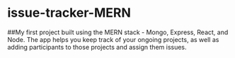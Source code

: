 # issue-tracker-MERN
##My first project built using the MERN stack - Mongo, Express, React, and Node. The app helps you keep track of your ongoing projects, as well as adding participants to those projects and assign them issues.

